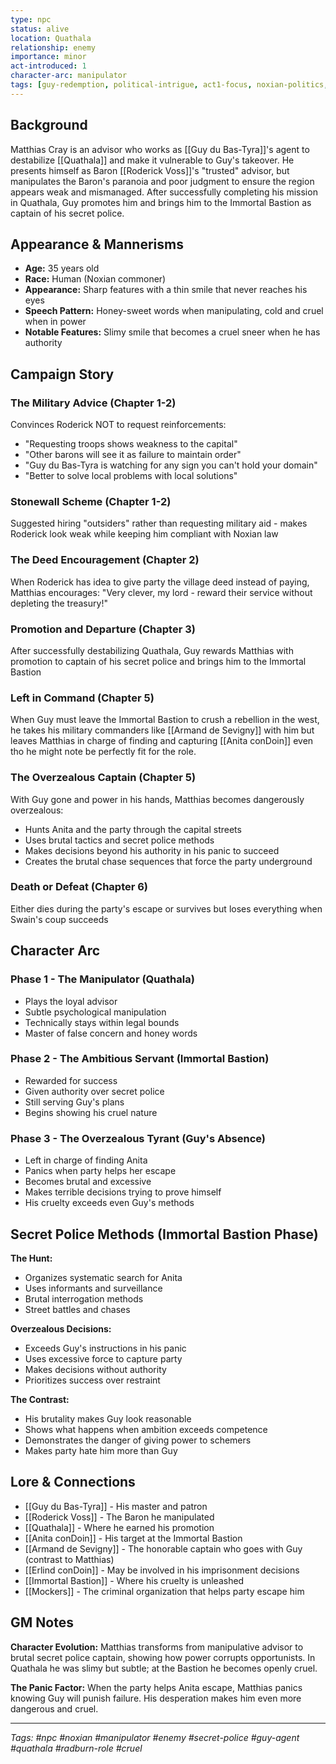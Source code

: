 ```yaml
---
type: npc
status: alive
location: Quathala
relationship: enemy
importance: minor
act-introduced: 1
character-arc: manipulator
tags: [guy-redemption, political-intrigue, act1-focus, noxian-politics, minor-villain]
---
```


## Background

Matthias Cray is an advisor who works as [[Guy du Bas-Tyra]]'s agent to destabilize [[Quathala]] and make it vulnerable to Guy's takeover. He presents himself as Baron [[Roderick Voss]]'s "trusted" advisor, but manipulates the Baron's paranoia and poor judgment to ensure the region appears weak and mismanaged. After successfully completing his mission in Quathala, Guy promotes him and brings him to the Immortal Bastion as captain of his secret police.

## Appearance & Mannerisms

- **Age:** 35 years old
- **Race:** Human (Noxian commoner)
- **Appearance:** Sharp features with a thin smile that never reaches his eyes
- **Speech Pattern:** Honey-sweet words when manipulating, cold and cruel when in power
- **Notable Features:** Slimy smile that becomes a cruel sneer when he has authority

## Campaign Story

### The Military Advice (Chapter 1-2)

Convinces Roderick NOT to request reinforcements:
- "Requesting troops shows weakness to the capital"
- "Other barons will see it as failure to maintain order"
- "Guy du Bas-Tyra is watching for any sign you can't hold your domain"
- "Better to solve local problems with local solutions"

### Stonewall Scheme (Chapter 1-2)

Suggested hiring "outsiders" rather than requesting military aid - makes Roderick look weak while keeping him compliant with Noxian law

### The Deed Encouragement (Chapter 2)

When Roderick has idea to give party the village deed instead of paying, Matthias encourages: "Very clever, my lord - reward their service without depleting the treasury!"

### Promotion and Departure (Chapter 3)

After successfully destabilizing Quathala, Guy rewards Matthias with promotion to captain of his secret police and brings him to the Immortal Bastion

### Left in Command (Chapter 5)

When Guy must leave the Immortal Bastion to crush a rebellion in the west, he takes his military commanders like [[Armand de Sevigny]] with him but leaves Matthias in charge of finding and capturing [[Anita conDoin]] even tho he might note be perfectly fit for the role.

### The Overzealous Captain (Chapter 5)

With Guy gone and power in his hands, Matthias becomes dangerously overzealous:
- Hunts Anita and the party through the capital streets
- Uses brutal tactics and secret police methods
- Makes decisions beyond his authority in his panic to succeed
- Creates the brutal chase sequences that force the party underground

### Death or Defeat (Chapter 6)

Either dies during the party's escape or survives but loses everything when Swain's coup succeeds

## Character Arc

### Phase 1 - The Manipulator (Quathala)
- Plays the loyal advisor
- Subtle psychological manipulation
- Technically stays within legal bounds
- Master of false concern and honey words

### Phase 2 - The Ambitious Servant (Immortal Bastion)
- Rewarded for success
- Given authority over secret police
- Still serving Guy's plans
- Begins showing his cruel nature

### Phase 3 - The Overzealous Tyrant (Guy's Absence)
- Left in charge of finding Anita
- Panics when party helps her escape
- Becomes brutal and excessive
- Makes terrible decisions trying to prove himself
- His cruelty exceeds even Guy's methods
## Secret Police Methods (Immortal Bastion Phase)

**The Hunt:**
- Organizes systematic search for Anita
- Uses informants and surveillance
- Brutal interrogation methods
- Street battles and chases

**Overzealous Decisions:**
- Exceeds Guy's instructions in his panic
- Uses excessive force to capture party
- Makes decisions without authority
- Prioritizes success over restraint

**The Contrast:**
- His brutality makes Guy look reasonable
- Shows what happens when ambition exceeds competence
- Demonstrates the danger of giving power to schemers
- Makes party hate him more than Guy

## Lore & Connections

- [[Guy du Bas-Tyra]] - His master and patron
- [[Roderick Voss]] - The Baron he manipulated
- [[Quathala]] - Where he earned his promotion
- [[Anita conDoin]] - His target at the Immortal Bastion
- [[Armand de Sevigny]] - The honorable captain who goes with Guy (contrast to Matthias)
- [[Erlind conDoin]] - May be involved in his imprisonment decisions
- [[Immortal Bastion]] - Where his cruelty is unleashed
- [[Mockers]] - The criminal organization that helps party escape him

## GM Notes

**Character Evolution:** Matthias transforms from manipulative advisor to brutal secret police captain, showing how power corrupts opportunists. In Quathala he was slimy but subtle; at the Bastion he becomes openly cruel.

**The Panic Factor:** When the party helps Anita escape, Matthias panics knowing Guy will punish failure. His desperation makes him even more dangerous and cruel.

---

_Tags: #npc #noxian #manipulator #enemy #secret-police #guy-agent #quathala #radburn-role #cruel_